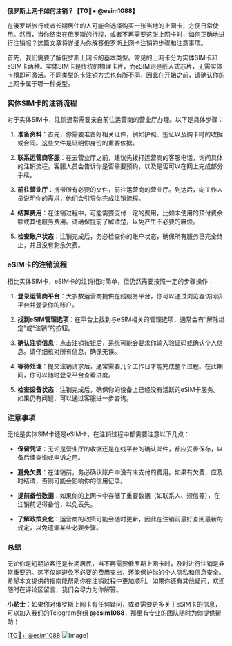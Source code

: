 **俄罗斯上网卡如何注销？【TG💪+ @esim1088】**

在俄罗斯旅行或者长期居住的人可能会选择购买一张当地的上网卡，方便日常使用。然而，当你结束在俄罗斯的行程，或者不再需要这张上网卡时，如何正确地进行注销呢？这篇文章将详细为你解答俄罗斯上网卡注销的步骤和注意事项。

首先，我们需要了解俄罗斯上网卡的基本类型。常见的上网卡分为实体SIM卡和eSIM卡两种。实体SIM卡是传统的物理卡片，而eSIM则是嵌入式芯片，无需实体卡槽即可激活。不同类型的卡注销方式也有所不同，因此在开始之前，请确认你的上网卡属于哪一种类型。

### 实体SIM卡的注销流程

对于实体SIM卡，注销通常需要亲自前往运营商的营业厅办理。以下是具体步骤：

1. **准备资料**：首先，你需要准备好相关证件，例如护照、签证以及购卡时的收据或合同。这些文件是证明你身份的重要依据。
   
2. **联系运营商客服**：在去营业厅之前，建议先拨打运营商的客服电话，询问具体的注销流程。客服人员会告诉你是否需要预约，以及是否可以在网上完成部分手续。

3. **前往营业厅**：携带所有必要的文件，前往运营商的营业厅。到达后，向工作人员说明你的需求，他们会引导你完成注销流程。

4. **结算费用**：在注销过程中，可能需要支付一定的费用，比如未使用的预付费余额或其他服务费用。请确保提前了解清楚，以免产生不必要的麻烦。

5. **检查账户状态**：注销完成后，务必检查你的账户状态，确保所有服务已完全终止，并且没有剩余欠费。

### eSIM卡的注销流程

相比实体SIM卡，eSIM卡的注销相对简单，但仍然需要按照一定的步骤操作：

1. **登录运营商平台**：大多数运营商提供在线服务平台，你可以通过浏览器访问该平台并登录你的账户。

2. **找到eSIM管理选项**：在平台上找到与eSIM相关的管理选项，通常会有“解除绑定”或“注销”的按钮。

3. **确认注销信息**：点击注销按钮后，系统可能会要求你输入验证码或确认个人信息。请仔细核对所有信息，确保无误。

4. **等待处理**：提交注销请求后，通常需要几个工作日才能完成整个过程。在此期间，你可以随时登录平台查看进度。

5. **检查设备状态**：注销完成后，确保你的设备上已经没有活跃的eSIM卡服务。如果仍有问题，可以通过客服进一步咨询。

### 注意事项

无论是实体SIM卡还是eSIM卡，在注销过程中都需要注意以下几点：

- **保留凭证**：无论是营业厅的收据还是在线平台的确认邮件，都应妥善保存，以备后续查询或申诉之用。
  
- **避免欠费**：在注销前，务必确认账户中没有未支付的费用。如果有欠费，应及时结清，否则可能会影响你的信用记录。

- **提前备份数据**：如果你的上网卡中存储了重要数据（如联系人、短信等），在注销前记得备份，以免丢失。

- **了解政策变化**：运营商的政策可能会随时更新，因此在注销前最好查阅最新的规定，以免遗漏某些必要步骤。

### 总结

无论你是短期游客还是长期居民，当不再需要俄罗斯上网卡时，及时进行注销是非常重要的。这不仅能避免不必要的费用支出，还能保护你的个人隐私和信息安全。希望本文提供的指南能帮助你在注销过程中更加顺利。如果你还有其他疑问，欢迎随时在评论区留言，我们会尽力为你解答。

**小贴士**：如果你对俄罗斯上网卡有任何疑问，或者需要更多关于eSIM卡的信息，可以加入我们的Telegram群组 **@esim1088**，那里有专业的团队随时为你提供帮助！

[[TG💪+ @esim1088](https://t.me/s/esim1088) ![Image](https://i.postimg.cc/4NQfJmqS/Snipaste-2025-05-13-00-14-12.png)]